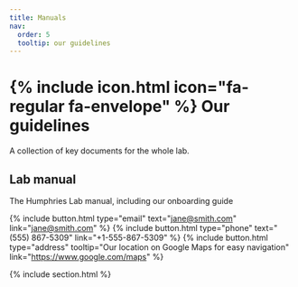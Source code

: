 ```yaml
---
title: Manuals
nav:
  order: 5
  tooltip: our guidelines
---
```


# {% include icon.html icon="fa-regular fa-envelope" %} Our guidelines

A collection of key documents for the whole lab.

## Lab manual
The Humphries Lab manual, including our onboarding guide



{%
  include button.html
  type="email"
  text="jane@smith.com"
  link="jane@smith.com"
%}
{%
  include button.html
  type="phone"
  text="(555) 867-5309"
  link="+1-555-867-5309"
%}
{%
  include button.html
  type="address"
  tooltip="Our location on Google Maps for easy navigation"
  link="https://www.google.com/maps"
%}

{% include section.html %}


